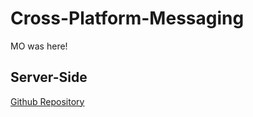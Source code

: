 # Cross-Platform-Messaging
MO was here!

## Server-Side
[Github Repository](https://github.com/NC03/Cross-Platform-Messaging-Server)
